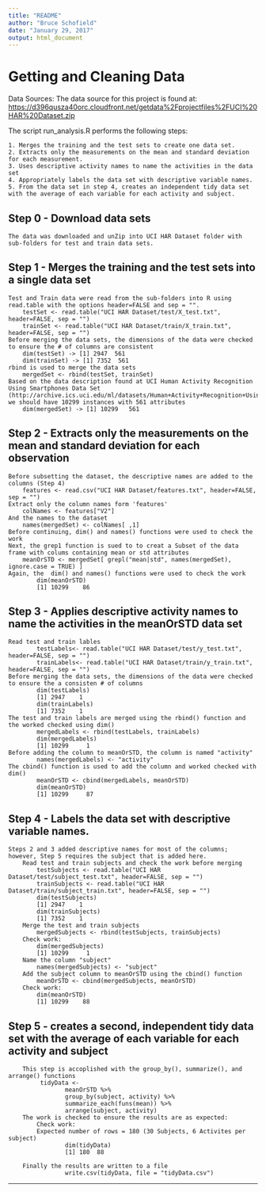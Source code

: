 ```yaml
---
title: "README"
author: "Bruce Schofield"
date: "January 29, 2017"
output: html_document
---
```

# Getting and Cleaning Data

Data Sources: The data source for this project is found at: https://d396qusza40orc.cloudfront.net/getdata%2Fprojectfiles%2FUCI%20HAR%20Dataset.zip

The script run_analysis.R performs the following steps:

	1. Merges the training and the test sets to create one data set.
	2. Extracts only the measurements on the mean and standard deviation for each measurement.
	3. Uses descriptive activity names to name the activities in the data set
	4. Appropriately labels the data set with descriptive variable names.
	5. From the data set in step 4, creates an independent tidy data set with the average of each variable for each activity and subject.

## Step 0 - Download data sets
	The data was downloaded and unZip into UCI HAR Dataset folder with sub-folders for test and train data sets.

## Step 1 - Merges the training and the test sets into a single data set
	Test and Train data were read from the sub-folders into R using read.table with the options header=FALSE and sep = "".
		testSet <- read.table("UCI HAR Dataset/test/X_test.txt", header=FALSE, sep = "")
		trainSet <- read.table("UCI HAR Dataset/train/X_train.txt", header=FALSE, sep = "")
	Before merging the data sets, the dimensions of the data were checked to ensure the # of columns are consistent
		dim(testSet) -> [1] 2947  561
		dim(trainSet) -> [1] 7352  561	
	rbind is used to merge the data sets
		mergedSet <- rbind(testSet, trainSet)
	Based on the data description found at UCI Human Activity Recognition Using Smartphones Data Set 
	(http://archive.ics.uci.edu/ml/datasets/Human+Activity+Recognition+Using+Smartphones)
	we should have 10299 instances with 561 attributes
		dim(mergedSet) -> [1] 10299   561	
	
## Step 2 - Extracts only the measurements on the mean and standard deviation for each observation
	Before subsetting the dataset, the descriptive names are added to the columns (Step 4)
		features <- read.csv("UCI HAR Dataset/features.txt", header=FALSE, sep = "")
	Extract only the column names form 'features'
		colNames <- features["V2"]
	And the names to the dataset
		names(mergedSet) <- colNames[ ,1]
	Before continuing, dim() and names() functions were used to check the work
	Next, the grep1 function is sued to to creat a Subset of the data frame with colums containing mean or std attributes
		meanOrSTD <- mergedSet[ grepl("mean|std", names(mergedSet), ignore.case = TRUE) ]
	Again, the	dim() and names() functions were used to check the work
			dim(meanOrSTD)  
   			[1] 10299    86

## Step 3 - Applies descriptive activity names to name the activities in the meanOrSTD data set
	Read test and train lables  
			testLabels<- read.table("UCI HAR Dataset/test/y_test.txt", header=FALSE, sep = "")
			trainLabels<- read.table("UCI HAR Dataset/train/y_train.txt", header=FALSE, sep = "")
	Before merging the data sets, the dimensions of the data were checked to ensure the a consisten # of columns
			dim(testLabels)  
			[1] 2947    1  
			dim(trainLabels)  
			[1] 7352    1 
	The test and train labels are merged using the rbind() function	and the worked checked using dim()
			mergedLabels <- rbind(testLabels, trainLabels) 
			dim(mergedLabels)
			[1] 10299     1
	Before adding the column to meanOrSTD, the column is named "activity"
			names(mergedLabels) <- "activity"
	The cbind() function is used to add the column and worked checked with dim()
			meanOrSTD <- cbind(mergedLabels, meanOrSTD)
			dim(meanOrSTD)  
			[1] 10299     87
## Step 4 - Labels the data set with descriptive variable names.	
	Steps 2 and 3 added descriptive names for most of the columns; however, Step 5 requires the subject that is added here.
		Read test and train subjects and check the work before merging
			testSubjects <- read.table("UCI HAR Dataset/test/subject_test.txt", header=FALSE, sep = "")
			trainSubjects <- read.table("UCI HAR Dataset/train/subject_train.txt", header=FALSE, sep = "")
			dim(testSubjects)
			[1] 2947    1
			dim(trainSubjects)
			[1] 7352    1
		Merge the test and train subjects
			mergedSubjects <- rbind(testSubjects, trainSubjects) 		
		Check work:
			dim(mergedSubjects)
			[1] 10299     1
		Name the column "subject"	
			names(mergedSubjects) <- "subject"
		Add the subject column to meanOrSTD using the cbind() function
			meanOrSTD <- cbind(mergedSubjects, meanOrSTD)	
		Check work:
			dim(meanOrSTD)
			[1] 10299    88
## Step 5 - creates a second, independent tidy data set with the average of each variable for each activity and subject			
		This step is accoplished with the group_by(), summarize(), and arrange() functions
			 tidyData <-
					meanOrSTD %>%
					group_by(subject, activity) %>%
					summarize_each(funs(mean)) %>%
					arrange(subject, activity)
		The work is checked to ensure the results are as expected:
		    Check work:
			Expected number of rows = 180 (30 Subjects, 6 Activites per subject)
				 	dim(tidyData)
					[1] 180  88
					
		Finally the results are written to a file
					write.csv(tidyData, file = "tidyData.csv")
---------------------------------------------------------------------------------------------